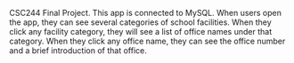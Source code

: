 CSC244 Final Project.
This app is connected to MySQL.
When users open the app, they can see several categories of school facilities. 
When they click any facility category, they will see a list of office names under that category. 
When they click any office name, they can see the office number and a brief introduction of that office.

